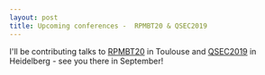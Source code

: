 ```yaml
---
layout: post
title: Upcoming conferences -  RPMBT20 & QSEC2019
---
```

I'll be contributing talks to <a href='https://20thrpmbt.sciencesconf.org/?forward-action=index&forward-controller=index&lang=en' target='blank'>RPMBT20</a> in Toulouse and <a href='https://indico.physi.uni-heidelberg.de/event/95/overview' target='blank'>QSEC2019</a> in Heidelberg - see you there in September!
